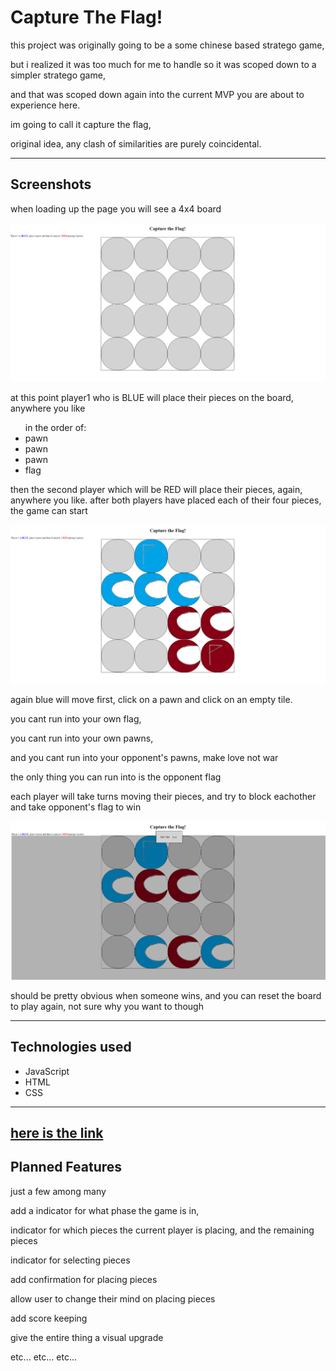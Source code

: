 <h1> Capture The Flag! </h1>

<p>  this project was originally going to be a some chinese based stratego game, 

but i realized it was too much for me to handle so it was scoped down to a simpler stratego game,

and that was scoped down again into the current MVP you are about to experience here.

im going to call it capture the flag,

original idea, any clash of similarities are purely coincidental. </p>



----------

<h2> Screenshots </h2>

<p> when loading up the page you will see a 4x4 board </p>
<img src="img/screenshot1.png">

<p> at this point player1 who is BLUE will place their pieces on the board, anywhere you like </p>
<ul> in the order of: 
  <li> pawn </li>
  <li> pawn </li>
  <li> pawn </li>
  <li> flag </li>
</ul>
<p> then the second player which will be RED will place their pieces, again, anywhere you like.
    after both players have placed each of their four pieces, the game can start</p>
<img src="img/screenshot2.png">
<p> again blue will move first, click on a pawn and click on an empty tile. 

you cant run into your own flag,

you cant run into your own pawns,

and you cant run into your opponent's pawns, make love not war

the only thing you can run into is the opponent flag </p>

<p> each player will take turns moving their pieces, and try to block eachother and take opponent's flag to win </p>
<img src="img/screenshot3.png">

<p> should be pretty obvious when someone wins, and you can reset the board to play again, not sure why you want to though </p>

----------
<h2> Technologies used </h2>
<ul>
  <li>JavaScript</li>
  <li>HTML</li>
  <li>CSS</li>
</ul>

----------
<a href="https://burgersandsalads.github.io/LuZhanQi/"> here is the link </a>
----------
<h2> Planned Features </h2>
<p> just a few among many

add a indicator for what phase the game is in,

indicator for which pieces the current player is placing, and the remaining pieces

indicator for selecting pieces

add confirmation for placing pieces

allow user to change their mind on placing pieces

add score keeping

give the entire thing a visual upgrade

etc... etc... etc... </p>

